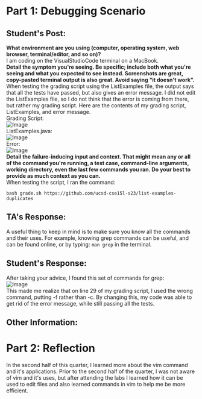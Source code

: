 # Part 1: Debugging Scenario
## Student's Post:   
**What environment are you using (computer, operating system, web browser, terminal/editor, and so on)?**   
I am coding on the VisualStudioCode terminal on a MacBook.   
**Detail the symptom you're seeing. Be specific; include both what you're seeing and what you expected to see instead. Screenshots are great, copy-pasted terminal output is also great. Avoid saying “it doesn't work”.**   
When testing the grading script using the ListExamples file, the output says that all the tests have passed, but also gives an error message. I did not edit the ListExamples file, so I do not think that the error is coming from there, but rather my grading script. Here are the contents of my grading script, ListExamples, and error message.   
Grading Script:   
![Image]()   
ListExamples.java:   
![Image]()   
Error:   
![Image]()   
**Detail the failure-inducing input and context. That might mean any or all of the command you're running, a test case, command-line arguments, working directory, even the last few commands you ran. Do your best to provide as much context as you can.**   
When testing the script, I ran the command:   
```
bash grade.sh https://github.com/ucsd-cse15l-s23/list-examples-duplicates
```
   
## TA's Response:   
A useful thing to keep in mind is to make sure you know all the commands and their uses. For example, knowing grep commands can be useful, and can be found online, or by typing: ```man grep``` in the terminal.   
## Student's Response:   
After taking your advice, I found this set of commands for grep:   
![Image]()   
This made me realize that on line 29 of my grading script, I used the wrong command, putting -f rather than -c. By changing this, my code was able to get rid of the error message, while still passing all the tests.   
## Other Information:   

# Part 2: Reflection
In the second half of this quarter, I learned more about the vim command and it's applications. Prior to the second half of the quarter, I was not aware of vim and it's uses, but after attending the labs I learned how it can be used to edit files and also learned commands in vim to help me be more efficient.
